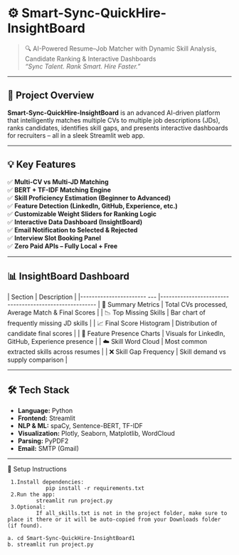 # ⚙️ Smart-Sync-QuickHire-InsightBoard

> 🔍 AI-Powered Resume–Job Matcher with Dynamic Skill Analysis, Candidate Ranking & Interactive Dashboards  
> _“Sync Talent. Rank Smart. Hire Faster.”_

---

## 🚀 Project Overview

**Smart-Sync-QuickHire-InsightBoard** is an advanced AI-driven platform that intelligently matches multiple CVs to multiple job descriptions (JDs), ranks candidates, identifies skill gaps, and presents interactive dashboards for recruiters – all in a sleek Streamlit web app.

---

## 💡 Key Features

✅ **Multi-CV vs Multi-JD Matching**  
✅ **BERT + TF-IDF Matching Engine**  
✅ **Skill Proficiency Estimation (Beginner to Advanced)**  
✅ **Feature Detection (LinkedIn, GitHub, Experience, etc.)**  
✅ **Customizable Weight Sliders for Ranking Logic**  
✅ **Interactive Data Dashboard (InsightBoard)**  
✅ **Email Notification to Selected & Rejected**  
✅ **Interview Slot Booking Panel**  
✅ **Zero Paid APIs – Fully Local + Free**  

---

## 📊 InsightBoard Dashboard

| Section                     | Description                                          |
|----------------------- ---  |------------------------------------------------------- 
| 📌 Summary Metrics         | Total CVs processed, Average Match & Final Scores     |
| 📉 Top Missing Skills      | Bar chart of frequently missing JD skills             |
| 📈 Final Score Histogram   | Distribution of candidate final scores                |
| 🧩 Feature Presence Charts | Visuals for LinkedIn, GitHub, Experience presence     |
| ☁️ Skill Word Cloud        | Most common extracted skills across resumes           |
| ❌ Skill Gap Frequency     | Skill demand vs supply comparison                     |

---

## 🛠️ Tech Stack

- **Language:** Python
- **Frontend:** Streamlit
- **NLP & ML:** spaCy, Sentence-BERT, TF-IDF
- **Visualization:** Plotly, Seaborn, Matplotlib, WordCloud
- **Parsing:** PyPDF2
- **Email:** SMTP (Gmail)

---

🔧 Setup Instructions



     1.Install dependencies:
                pip install -r requirements.txt
     2.Run the app:
             streamlit run project.py
     3.Optional:
             If all_skills.txt is not in the project folder, make sure to place it there or it will be auto-copied from your Downloads folder (if found).

    a. cd Smart-Sync-QuickHire-InsightBoard1
    b. streamlit run project.py

      









